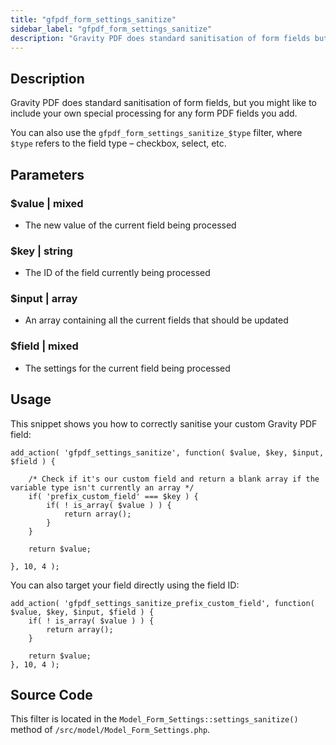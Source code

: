 ```yaml
---
title: "gfpdf_form_settings_sanitize"
sidebar_label: "gfpdf_form_settings_sanitize"
description: "Gravity PDF does standard sanitisation of form fields but you might like to include your own special processing for any form PDF fields you add. "
---
```


## Description

Gravity PDF does standard sanitisation of form fields, but you might like to include your own special processing for any form PDF fields you add.

You can also use the `gfpdf_form_settings_sanitize_$type` filter, where `$type` refers to the field type – checkbox, select, etc.

## Parameters

### $value | mixed
*  The new value of the current field being processed

### $key | string
*  The ID of the field currently being processed

### $input | array
*  An array containing all the current fields that should be updated

### $field | mixed
*  The settings for the current field being processed

## Usage

This snippet shows you how to correctly sanitise your custom Gravity PDF field:

```
add_action( 'gfpdf_settings_sanitize', function( $value, $key, $input, $field ) {

	/* Check if it's our custom field and return a blank array if the variable type isn't currently an array */
	if( 'prefix_custom_field' === $key ) {
		if( ! is_array( $value ) ) {
			return array();
		}
	}

	return $value;

}, 10, 4 );
```

You can also target your field directly using the field ID:

```
add_action( 'gfpdf_settings_sanitize_prefix_custom_field', function( $value, $key, $input, $field ) {	
	if( ! is_array( $value ) ) {
		return array();
	}	

	return $value;
}, 10, 4 );
```

## Source Code

This filter is located in the `Model_Form_Settings::settings_sanitize()` method of `/src/model/Model_Form_Settings.php`.